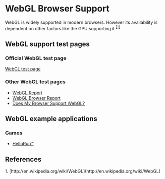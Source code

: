 # WebGL Browser Support

WebGL is widely supported in modern browsers. However its availability is dependent on other factors like the GPU supporting it.<sup>[[1]](#cite1)</sup>


## WebGL support test pages

### Official WebGL test page
[WebGL test page](https://get.webgl.org/)

### Other WebGL test pages
- [WebGL Report](http://webglreport.com/)
- [WebGL Browser Report](http://www.browserleaks.com/webgl)
- [Does My Browser Support WebGL?](http://doesmybrowsersupportwebgl.com/)


## WebGL example applications

### Games

- [HelloRun™](http://hellorun.helloenjoy.com/)


## References

<a name="cite1"/>
1. [http://en.wikipedia.org/wiki/WebGL](http://en.wikipedia.org/wiki/WebGL)
